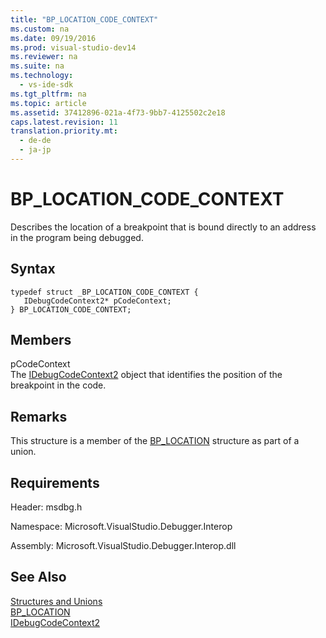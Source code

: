 ```yaml
---
title: "BP_LOCATION_CODE_CONTEXT"
ms.custom: na
ms.date: 09/19/2016
ms.prod: visual-studio-dev14
ms.reviewer: na
ms.suite: na
ms.technology: 
  - vs-ide-sdk
ms.tgt_pltfrm: na
ms.topic: article
ms.assetid: 37412896-021a-4f73-9bb7-4125502c2e18
caps.latest.revision: 11
translation.priority.mt: 
  - de-de
  - ja-jp
---
```

# BP_LOCATION_CODE_CONTEXT
Describes the location of a breakpoint that is bound directly to an address in the program being debugged.  
  
## Syntax  
  
```cpp#  
typedef struct _BP_LOCATION_CODE_CONTEXT {   
   IDebugCodeContext2* pCodeContext;  
} BP_LOCATION_CODE_CONTEXT;  
```  
  
## Members  
 pCodeContext  
 The [IDebugCodeContext2](../vs140/IDebugCodeContext2.md) object that identifies the position of the breakpoint in the code.  
  
## Remarks  
 This structure is a member of the [BP_LOCATION](../vs140/BP_LOCATION.md) structure as part of a union.  
  
## Requirements  
 Header: msdbg.h  
  
 Namespace: Microsoft.VisualStudio.Debugger.Interop  
  
 Assembly: Microsoft.VisualStudio.Debugger.Interop.dll  
  
## See Also  
 [Structures and Unions](../vs140/Structures-and-Unions.md)   
 [BP_LOCATION](../vs140/BP_LOCATION.md)   
 [IDebugCodeContext2](../vs140/IDebugCodeContext2.md)